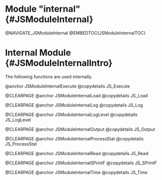 Module "internal" {#JSModuleInternal}
=====================================

@NAVIGATE_JSModuleInternal
@EMBEDTOC{JSModuleInternalTOC}

Internal Module {#JSModuleInternalIntro}
========================================

The following functions are used internally.

@anchor JSModuleInternalExecute
@copydetails JS_Execute

@CLEARPAGE
@anchor JSModuleInternalLoad
@copydetails JS_Load

@CLEARPAGE
@anchor JSModuleInternalLog
@copydetails JS_Log

@CLEARPAGE
@anchor JSModuleInternalLogLevel
@copydetails JS_LogLevel

@CLEARPAGE
@anchor JSModuleInternalOutput
@copydetails JS_Output

@CLEARPAGE
@anchor JSModuleInternalProcessStat
@copydetails JS_ProcessStat

@CLEARPAGE
@anchor JSModuleInternalRead
@copydetails JS_Read

@CLEARPAGE
@anchor JSModuleInternalSPrintF
@copydetails JS_SPrintF

@CLEARPAGE
@anchor JSModuleInternalTime
@copydetails JS_Time
